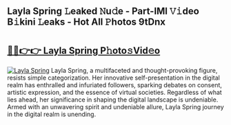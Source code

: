 ## Layla Spring 𝙻eaked 𝙽u𝚍e - Part-IMl 𝚅𝚒deo B𝚒kini 𝙻eaks - Hot All 𝙿hotos 9tDnx

# <h2><a href="http://ld02rtp.urlbe.top/?page=Layla+Spring">🔗🔗👉👉 Layla Spring P𝚑oto𝚜Vid𝚎o</a></h2>

[![Layla Spring](https://i.imgur.com/eBuTRDB.gif)](http://ld02rtp.urlbe.top/?page=Layla+Spring)
Layla Spring, a multifaceted and thought-provoking figure, resists simple categorization. Her innovative self-presentation in the digital realm has enthralled and infuriated followers, sparking debates on consent, artistic expression, and the essence of virtual societies. Regardless of what lies ahead, her significance in shaping the digital landscape is undeniable. Armed with an unwavering spirit and undeniable allure, Layla Spring journey in the digital realm is unending.
